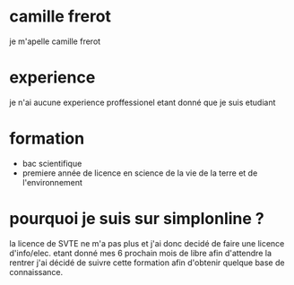 # camille frerot

je m'apelle camille frerot 

# experience 

je n'ai aucune experience proffessionel etant donné que je suis etudiant  

# formation

* bac scientifique
* premiere année de licence en science de la vie de la terre et de l'environnement 

# pourquoi je suis sur simplonline ?

la licence de SVTE ne m'a pas plus et j'ai donc decidé de faire une licence d'info/elec.  etant donné mes 6 prochain mois de libre afin d'attendre la rentrer j'ai décidé de suivre cette formation afin d'obtenir quelque base de connaissance.